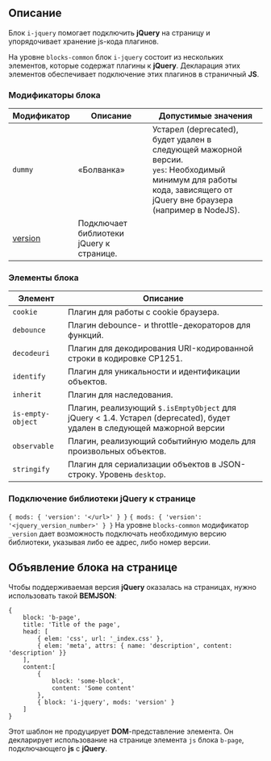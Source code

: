 ## Описание
Блок `i-jquery` помогает подключить **jQuery** на страницу и упорядочивает хранение js-кода плагинов.

На уровне `blocks-common` блок `i-jquery` состоит из нескольких элементов, которые содержат плагины к **jQuery**.
Декларация этих элементов обеспечивает подключение этих плагинов в страничный **JS**.

### Модификаторы блока
Модификатор | Описание | Допустимые значения
--- | --- | ---
`dummy` | «Болванка» | Устарел (deprecated), будет удален в следующей мажорной версии.<br>`yes`: Необходимый минимум для работы кода, зависящего от jQuery вне браузера (например в NodeJS).
[version](#mods-version) |Подключает библиотеки jQuery к странице.|

### Элементы блока
Элемент           | Описание 
----------------- | ---------------------------  
`cookie`          | Плагин для работы с cookie браузера.
`debounce`        | Плагин debounce- и throttle-декораторов для функций.
`decodeuri`       | Плагин для декодирования URI-кодированной строки в кодировке CP1251.
`identify`        | Плагин для уникальности и идентификации объектов.
`inherit`         | Плагин для наследования.
`is-empty-object` | Плагин, реализующий `$.isEmptyObject` для jQuery < 1.4. Устарел (deprecated), будет удален в следующей мажорной версии
`observable`      | Плагин, реализующий событийную модель для произвольных объектов.
`stringify`       | Плагин для сериализации объектов в JSON-строку. Уровень `desktop`. 

### Подключение библиотеки **jQuery** к странице
`{ mods: { 'version': '</url>' } }`
`{ mods: { 'version': '<jquery_version_number>' } }`
На уровне `blocks-common` модификатор `_version` дает возможность подключать необходимую версию библиотеки, указывая либо ее адрес, либо номер версии.

## Объявление блока на странице
Чтобы поддерживаемая версия **jQuery** оказалась на страницах, нужно использовать такой **BEMJSON**:

```bemjson
{
    block: 'b-page',
    title: 'Title of the page',
    head: [
        { elem: 'css', url: '_index.css' },
        { elem: 'meta', attrs: { name: 'description', content: 'description' }}
    ],
    content:[
        {
            block: 'some-block',
            content: 'Some content'
        },
        { block: 'i-jquery', mods: 'version' }
    ]
}
```

Этот шаблон не продуцирует **DOM**-представление элемента. Он декларирует использование на странице элемента `js` блока `b-page`, подключающего **js** с **jQuery**.
